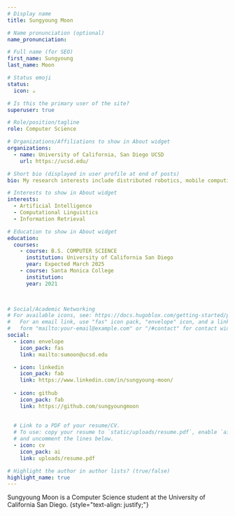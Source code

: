 ```yaml
---
# Display name
title: Sungyoung Moon

# Name pronunciation (optional)
name_pronunciation: 

# Full name (for SEO)
first_name: Sungyoung
last_name: Moon

# Status emoji
status:
  icon: ☕️

# Is this the primary user of the site?
superuser: true

# Role/position/tagline
role: Computer Science

# Organizations/Affiliations to show in About widget
organizations:
  - name: University of California, San Diego UCSD
    url: https://ucsd.edu/

# Short bio (displayed in user profile at end of posts)
bio: My research interests include distributed robotics, mobile computing and programmable matter.

# Interests to show in About widget
interests:
  - Artificial Intelligence
  - Computational Linguistics
  - Information Retrieval

# Education to show in About widget
education:
  courses:
    - course: B.S. COMPUTER SCIENCE
      institution: University of California San Diego
      year: Expected March 2025
    - course: Santa Monica College
      institution:
      year: 2021
   


# Social/Academic Networking
# For available icons, see: https://docs.hugoblox.com/getting-started/page-builder/#icons
#   For an email link, use "fas" icon pack, "envelope" icon, and a link in the
#   form "mailto:your-email@example.com" or "/#contact" for contact widget.
social:
  - icon: envelope
    icon_pack: fas
    link: mailto:sumoon@ucsd.edu

  - icon: linkedin
    icon_pack: fab
    link: https://www.linkedin.com/in/sungyoung-moon/
  
  - icon: github
    icon_pack: fab
    link: https://github.com/sungyoungmoon
    
  
  # Link to a PDF of your resume/CV.
  # To use: copy your resume to `static/uploads/resume.pdf`, enable `ai` icons in `params.yaml`,
  # and uncomment the lines below.
  - icon: cv
    icon_pack: ai
    link: uploads/resume.pdf

# Highlight the author in author lists? (true/false)
highlight_name: true
---
```


Sungyoung Moon is a Computer Science student at the University of California San Diego.
{style="text-align: justify;"}
